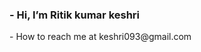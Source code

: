 
<h3>- Hi, I’m Ritik kumar keshri </h3>
- How to reach me at keshri093@gmail.com

<!---
rkcoder093/rkcoder093 is a ✨ special ✨ repository because its `README.md` (this file) appears on your GitHub profile.
You can click the Preview link to take a look at your changes.
--->
